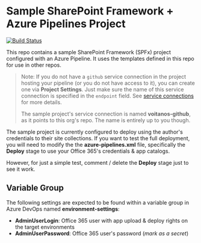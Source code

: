 # Sample SharePoint Framework + Azure Pipelines Project

[![Build Status](https://dev.azure.com/aconn/Azure%20Pipelines%20SPFx%20Templates/_apis/build/status/Voitanos.azure-pipelines-spfx-templates?branchName=master)](https://dev.azure.com/aconn/Azure%20Pipelines%20SPFx%20Templates/_build/latest?definitionId=20&branchName=master)

This repo contains a sample SharePoint Framework (SPFx) project configured with an Azure Pipeline. It uses the templates defined in this repo for use in other repos.

> Note: If you do not have a `github` service connection in the project hosting your pipeline (or you do not have access to it), you can create one via **Project Settings**. Just make sure the name of this service connection is specified in the `endpoint` field. See [service connections](https://docs.microsoft.com/azure/devops/pipelines/library/service-endpoints?view=azure-devops&tabs=yaml) for more details.
>
> The sample project's service connection is named **voitanos-github**, as it points to this org's repo. The name is entirely up to you though.

The sample project is currently configured to deploy using the author's credentials to their site collections. If you want to test the full deployment, you will need to modify the the **azure-pipelines.xml** file, specifically the **Deploy** stage to use your Office 365's credentials & app catalogs.

However, for just a simple test, comment / delete the **Deploy** stage just to see it work.

## Variable Group

The following settings are expected to be found within a variable group in Azure DevOps named **environment-settings**:

- **AdminUserLogin**: Office 365 user with app upload & deploy rights on the target environments
- **AdminUserPassword**: Office 365 user's password (*mark as a secret*)
